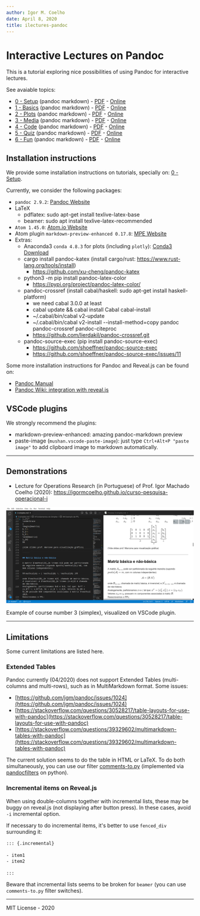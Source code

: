 ```yaml
---
author: Igor M. Coelho
date: April 8, 2020
title: ilectures-pandoc
---
```


# Interactive Lectures on Pandoc

This is a tutorial exploring nice possibilities of using Pandoc for interactive lectures.

See avaiable topics:

- [0 - Setup](tutorials/0-setup/0-setup.md) (pandoc markdown) - [PDF](tutorials/0-setup/beamer-0-setup.pdf) - [Online](https://igormcoelho.github.io/ilectures-pandoc/tutorials/0-setup)
- [1 - Basics](tutorials/1-basics/1-basics.md) (pandoc markdown) - [PDF](tutorials/1-basics/beamer-1-basics.pdf) - [Online](https://igormcoelho.github.io/ilectures-pandoc/tutorials/1-basics)
- [2 - Plots](tutorials/2-plots/2-plots.md) (pandoc markdown) - [PDF](tutorials/2-plots/beamer-2-plots.pdf) - [Online](https://igormcoelho.github.io/ilectures-pandoc/tutorials/2-plots)
- [3 - Media](tutorials/3-media/3-media.md) (pandoc markdown) - [PDF](tutorials/3-media/beamer-3-media.pdf) - [Online](https://igormcoelho.github.io/ilectures-pandoc/tutorials/3-media)
- [4 - Code](tutorials/4-code/4-code.md) (pandoc markdown) - [PDF](tutorials/4-code/beamer-4-code.pdf) - [Online](https://igormcoelho.github.io/ilectures-pandoc/tutorials/4-code)
- [5 - Quiz](tutorials/5-quiz/5-quiz.md) (pandoc markdown) - [PDF](tutorials/5-quiz/beamer-5-quiz.pdf) - [Online](https://igormcoelho.github.io/ilectures-pandoc/tutorials/5-quiz)
- [6 - Fun](tutorials/6-fun/6-fun.md) (pandoc markdown) - [PDF](tutorials/6-fun/beamer-6-fun.pdf) - [Online](https://igormcoelho.github.io/ilectures-pandoc/tutorials/6-fun)

## Installation instructions

We provide some installation instructions on tutorials, specially on: [0 - Setup](tutorials/0-setup/0-setup.md).

Currently, we consider the following packages:

- `pandoc 2.9.2`: [Pandoc Website](https://pandoc.org)
- LaTeX
  * pdflatex: sudo apt-get install texlive-latex-base
  * beamer: sudo apt install texlive-latex-recommended
- `Atom 1.45.0`: [Atom.io Website](https://atom.io)
- Atom plugin `markdown-preview-enhanced 0.17.8`: [MPE Website](https://shd101wyy.github.io/markdown-preview-enhanced)
- Extras:
  * Anaconda3 `conda 4.8.3` for plots (including `plotly`): [Conda3 Download](https://www.anaconda.com/distribution/)
  * cargo install pandoc-katex (install cargo/rust: https://www.rust-lang.org/tools/install)
     - https://github.com/xu-cheng/pandoc-katex
  * python3 -m pip install pandoc-latex-color
     - https://pypi.org/project/pandoc-latex-color/
  * pandoc-crossref  (install cabal/haskell: sudo apt-get install haskell-platform)
     - we need cabal 3.0.0 at least
     - cabal update && cabal install Cabal cabal-install
     - ~/.cabal/bin/cabal v2-update
     - ~/.cabal/bin/cabal v2-install --install-method=copy pandoc pandoc-crossref pandoc-citeproc
     - https://github.com/lierdakil/pandoc-crossref.git
  * pandoc-source-exec (pip install pandoc-source-exec)
     - https://github.com/shoeffner/pandoc-source-exec
     - https://github.com/shoeffner/pandoc-source-exec/issues/11

Some more installation instructions for Pandoc and Reveal.js can be found on:

- [Pandoc Manual](https://pandoc.org/MANUAL.html)
- [Pandoc Wiki: integration with reveal.js](https://github.com/jgm/pandoc/wiki/Using-pandoc-to-produce-reveal.js-slides)

## VSCode plugins

We strongly recommend the plugins:

- markdown-preview-enhanced: amazing pandoc-markdown preview
- paste-image (`mushan.vscode-paste-image`): just type `Ctrl+Alt+P "paste image"` to add clipboard image to markdown automatically.

------

## Demonstrations

- Lecture for Operations Research (in Portuguese) of Prof. Igor Machado Coelho (2020): https://igormcoelho.github.io/curso-pesquisa-operacional-i

![](2020-07-14-15-53-37.png)

Example of course number 3 (simplex), visualized on VSCode plugin.

-------

## Limitations

Some current limitations are listed here.

### Extended Tables

Pandoc currently (04/2020) does not support Extended Tables (multi-columns and multi-rows), such as in MultiMarkdown format. Some issues:

- [https://github.com/jgm/pandoc/issues/1024](https://github.com/jgm/pandoc/issues/1024)
- [https://stackoverflow.com/questions/30528217/table-layouts-for-use-with-pandoc](https://stackoverflow.com/questions/30528217/table-layouts-for-use-with-pandoc)
- [https://stackoverflow.com/questions/39329602/multimarkdown-tables-with-pandoc](https://stackoverflow.com/questions/39329602/multimarkdown-tables-with-pandoc)

The current solution seems to do the table in HTML or LaTeX. To do both simultaneously, you can use our filter [comments-to.py](libs/comments-to.py) (implemented via [pandocfilters](https://github.com/jgm/pandocfilters) on python).

### Incremental items on Reveal.js

When using double-columns together with incremental lists, these may be buggy on reveal.js (not displaying after button press). In these cases, avoid `-i` incremental option.

If necessary to do incremental items, it's better to use `fenced_div` surrounding it:

```
::: {.incremental}

- item1
- item2

:::
```

Beware that incremental lists seems to be broken for `beamer` (you can use `comments-to.py` filter switches).

-------

MIT License - 2020

